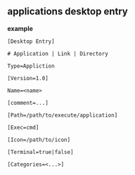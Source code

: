 ## applications desktop entry

**example**

```shell
[Desktop Entry]

# Application | Link | Directory

Type=Appliction

[Version=1.0]

Name=<name>

[comment=...]

[Path=/path/to/execute/application]

[Exec=cmd]

[Icon=/path/to/icon]

[Terminal=true|false]

[Categories=<...>]
```
